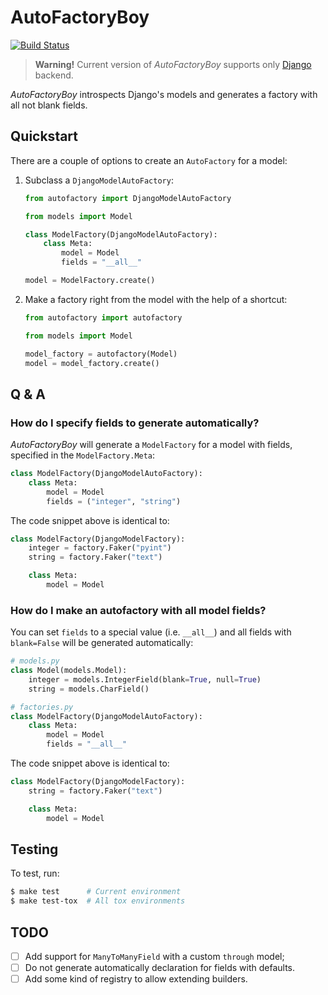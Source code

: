 # AutoFactoryBoy

[![Build Status](https://travis-ci.org/nickgashkov/autofactoryboy.svg?branch=master)](https://travis-ci.org/nickgashkov/autofactoryboy)

> **Warning!** Current version of *AutoFactoryBoy* supports only 
[Django](https://github.com/django/django) backend.

*AutoFactoryBoy* introspects Django's models and generates a factory with all 
not blank fields.

## Quickstart

There are a couple of options to create an `AutoFactory` for a model:

1. Subclass a `DjangoModelAutoFactory`:

    ```python
    from autofactory import DjangoModelAutoFactory
    
    from models import Model
    
    class ModelFactory(DjangoModelAutoFactory):
        class Meta:
            model = Model
            fields = "__all__"
    
    model = ModelFactory.create()
    ```

2. Make a factory right from the model with the help of a
shortcut:

    ```python
    from autofactory import autofactory
    
    from models import Model
    
    model_factory = autofactory(Model)
    model = model_factory.create()
    ```

## Q & A

### How do I specify fields to generate automatically?

*AutoFactoryBoy* will generate a `ModelFactory` for a model with fields, 
specified in the `ModelFactory.Meta`:

```python
class ModelFactory(DjangoModelAutoFactory):
    class Meta:
        model = Model
        fields = ("integer", "string")
```

The code snippet above is identical to:

```python
class ModelFactory(DjangoModelFactory):
    integer = factory.Faker("pyint")
    string = factory.Faker("text")

    class Meta:
        model = Model
```

### How do I make an autofactory with all model fields?

You can set `fields` to a special value (i.e. `__all__`) and all fields with 
`blank=False` will be generated automatically:

```python
# models.py
class Model(models.Model):
    integer = models.IntegerField(blank=True, null=True)
    string = models.CharField()

# factories.py
class ModelFactory(DjangoModelAutoFactory):
    class Meta:
        model = Model
        fields = "__all__"
```

The code snippet above is identical to:

```python
class ModelFactory(DjangoModelFactory):
    string = factory.Faker("text")

    class Meta:
        model = Model
```

## Testing

To test, run:

```bash
$ make test      # Current environment
$ make test-tox  # All tox environments
```
## TODO

- [ ] Add support for `ManyToManyField` with a custom `through` model;
- [ ] Do not generate automatically declaration for fields with defaults.
- [ ] Add some kind of registry to allow extending builders.
